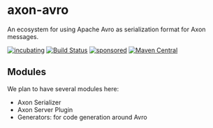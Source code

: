 # axon-avro
An ecosystem for using Apache Avro as serialization format for Axon messages.

[![incubating](https://img.shields.io/badge/lifecycle-INCUBATING-orange.svg)](https://github.com/holisticon#open-source-lifecycle)
[![Build Status](https://github.com/holixon/axon-avro/workflows/Development%20branches/badge.svg)](https://github.com/holixon/axon-avro/actions)
[![sponsored](https://img.shields.io/badge/sponsoredBy-Holisticon-RED.svg)](https://holisticon.de/)
[![Maven Central](https://maven-badges.herokuapp.com/maven-central/io.holixon.axon.avro/axon-avro/badge.svg)](https://maven-badges.herokuapp.com/maven-central/io.holixon.axon.avro/axon-avro)

## Modules

We plan to have several modules here:

* Axon Serializer
* Axon Server Plugin
* Generators: for code generation around Avro
